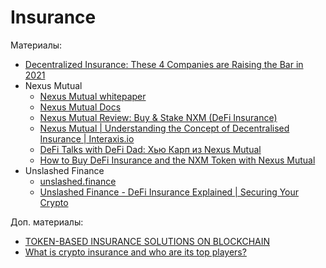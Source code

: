 # Insurance

Материалы:

* [Decentralized Insurance: These 4 Companies are Raising the Bar in 2021](https://hackernoon.com/decentralized-insurance-these-4-companies-are-raising-the-bar-in-2021-oxk35eo)
* Nexus Mutual
  * [Nexus Mutual whitepaper](https://nexusmutual.io/assets/docs/nmx_white_paperv2_3.pdf)
  * [Nexus Mutual Docs](https://nexusmutual.gitbook.io/docs/users/understanding-nexus-mutual)
  * [Nexus Mutual Review: Buy & Stake NXM (DeFi Insurance)](https://www.youtube.com/watch?v=sl0P3-lI_AI)
  * [Nexus Mutual | Understanding the Concept of Decentralised Insurance | Interaxis.io](https://www.youtube.com/watch?v=8ljNoV2IhGE)
  * [DeFi Talks with DeFi Dad: Хью Карп из Nexus Mutual](https://www.youtube.com/watch?v=hUjmgKnDwJI)
  * [How to Buy DeFi Insurance and the NXM Token with Nexus Mutual](https://www.youtube.com/watch?v=rnzInsKPLR0)
* Unslashed Finance
  * [unslashed.finance](https://unslashed.finance/)
  * [Unslashed Finance - DeFi Insurance Explained | Securing Your Crypto](https://www.youtube.com/watch?v=eHrN46pQGrk)

Доп. материалы:
* [TOKEN-BASED INSURANCE SOLUTIONS ON BLOCKCHAIN](https://arxiv.org/pdf/2109.07902.pdf)
* [What is crypto insurance and who are its top players?](https://www.techinasia.com/crypto-insurance-top-players)
